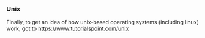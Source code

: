 ### Unix

Finally, to get an idea of how unix-based operating systems (including linux) work, got to https://www.tutorialspoint.com/unix
